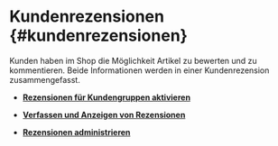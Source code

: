 # Kundenrezensionen {#kundenrezensionen}

Kunden haben im Shop die Möglichkeit Artikel zu bewerten und zu kommentieren. Beide Informationen werden in einer Kundenrezension zusammengefasst.

-   **[Rezensionen für Kundengruppen aktivieren](12_6_1_Rezensionen_fuer_Kundengruppen_aktivieren.md)**  

-   **[Verfassen und Anzeigen von Rezensionen](12_6_2_VerfassenUndAnzeigenVonRezensionen.md)**  

-   **[Rezensionen administrieren](12_6_3_Rezensionen_administrieren.md)**  




